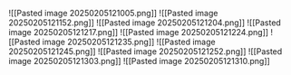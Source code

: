 ![[Pasted image 20250205121005.png]]
![[Pasted image 20250205121152.png]]
![[Pasted image 20250205121204.png]]
![[Pasted image 20250205121217.png]]
![[Pasted image 20250205121224.png]]
![[Pasted image 20250205121235.png]]
![[Pasted image 20250205121245.png]]
![[Pasted image 20250205121252.png]]
![[Pasted image 20250205121303.png]]
![[Pasted image 20250205121310.png]]
